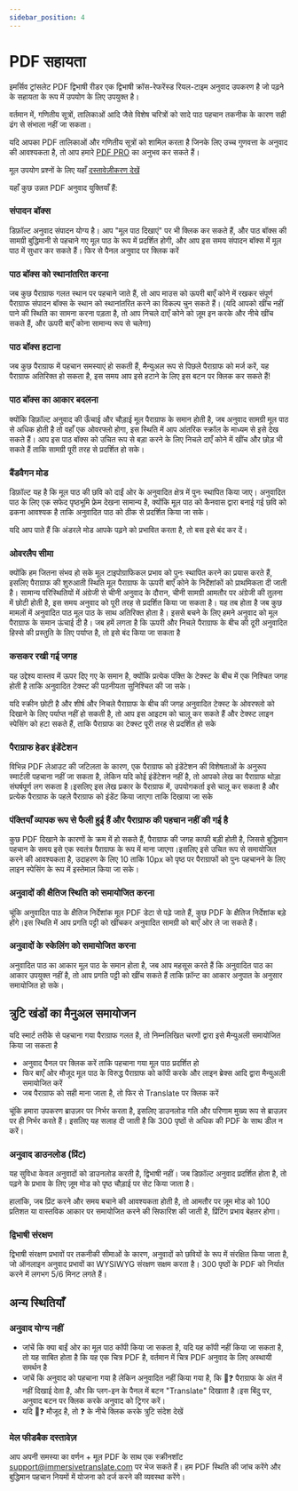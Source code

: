 ```yaml
---
sidebar_position: 4
---
```


# PDF सहायता

इमर्सिव ट्रांसलेट PDF द्विभाषी रीडर एक द्विभाषी क्रॉस-रेफरेंस्ड रियल-टाइम अनुवाद उपकरण है जो पढ़ने के सहायता के रूप में उपयोग के लिए उपयुक्त है।

वर्तमान में, गणितीय सूत्रों, तालिकाओं आदि जैसे विशेष चरित्रों को सादे पाठ पहचान तकनीक के कारण सही ढंग से संभाला नहीं जा सकता।

यदि आपका PDF तालिकाओं और गणितीय सूत्रों को शामिल करता है जिनके लिए उच्च गुणवत्ता के अनुवाद की आवश्यकता है, तो आप हमारे [PDF PRO](https://app.immersivetranslate.com/pdf-pro/) का अनुभव कर सकते हैं।

मूल उपयोग प्रश्नों के लिए यहाँ [दस्तावेज़ीकरण देखें](/docs/usage/#pdf-file-translation)

यहाँ कुछ उन्नत PDF अनुवाद युक्तियाँ हैं:
<!--
## अनुवाद बॉक्स को समायोजित करने के लिए ले जाएँ
![](/assets/docs/doc-assets/pdf-move.png) -->

### संपादन बॉक्स

डिफ़ॉल्ट अनुवाद संपादन योग्य है। आप "मूल पाठ दिखाएं" पर भी क्लिक कर सकते हैं, और पाठ बॉक्स की सामग्री बुद्धिमानी से पहचाने गए मूल पाठ के रूप में प्रदर्शित होगी, और आप इस समय संपादन बॉक्स में मूल पाठ में सुधार कर सकते हैं। फिर से पैनल अनुवाद पर क्लिक करें

### पाठ बॉक्स को स्थानांतरित करना

जब कुछ पैराग्राफ गलत स्थान पर पहचाने जाते हैं, तो आप माउस को ऊपरी बाएँ कोने में रखकर संपूर्ण पैराग्राफ संपादन बॉक्स के स्थान को स्थानांतरित करने का विकल्प चुन सकते हैं। (यदि आपको खींच नहीं पाने की स्थिति का सामना करना पड़ता है, तो आप निचले दाएँ कोने को ज़ूम इन करके और नीचे खींच सकते हैं, और ऊपरी बाएँ कोना सामान्य रूप से चलेगा)

### पाठ बॉक्स हटाना

जब कुछ पैराग्राफ में पहचान समस्याएं हो सकती हैं, मैन्युअल रूप से पिछले पैराग्राफ को मर्ज करें, यह पैराग्राफ अतिरिक्त हो सकता है, इस समय आप इसे हटाने के लिए इस बटन पर क्लिक कर सकते हैं!

### पाठ बॉक्स का आकार बदलना

क्योंकि डिफ़ॉल्ट अनुवाद की ऊँचाई और चौड़ाई मूल पैराग्राफ के समान होती है, जब अनुवाद सामग्री मूल पाठ से अधिक होती है तो वहाँ एक ओवरफ्लो होगा, इस स्थिति में आप आंतरिक स्क्रॉल के माध्यम से इसे देख सकते हैं। आप इस पाठ बॉक्स को उचित रूप से बड़ा करने के लिए निचले दाएँ कोने में खींच और छोड़ भी सकते हैं ताकि सामग्री पूरी तरह से प्रदर्शित हो सके।

<!--

## नियंत्रण शैली बटन

![](/assets/docs/doc-assets/pdf-control.png) -->

### बैंडवैगन मोड

डिफ़ॉल्ट यह है कि मूल पाठ की छवि को दाईं ओर के अनुवादित क्षेत्र में पुनः स्थापित किया जाए। अनुवादित पाठ के लिए एक सफेद पृष्ठभूमि फ्रेम देखना सामान्य है, क्योंकि मूल पाठ को कैनवास द्वारा बनाई गई छवि को ढकना आवश्यक है ताकि अनुवादित पाठ को ठीक से प्रदर्शित किया जा सके।

यदि आप पाते हैं कि अंडरले मोड आपके पढ़ने को प्रभावित करता है, तो बस इसे बंद कर दें।

### ओवरलैप सीमा

क्योंकि हम जितना संभव हो सके मूल टाइपोग्राफिकल प्रभाव को पुनः स्थापित करने का प्रयास करते हैं, इसलिए पैराग्राफ की शुरुआती स्थिति मूल पैराग्राफ के ऊपरी बाएँ कोने के निर्देशांकों को प्राथमिकता दी जाती है। सामान्य परिस्थितियों में अंग्रेजी से चीनी अनुवाद के दौरान, चीनी सामग्री आमतौर पर अंग्रेजी की तुलना में छोटी होती है, इस समय अनुवाद को पूरी तरह से प्रदर्शित किया जा सकता है। यह तब होता है जब कुछ मामलों में अनुवादित पाठ मूल पाठ के साथ अतिरिक्त होता है। इससे बचने के लिए हमने अनुवाद को मूल पैराग्राफ के समान ऊंचाई दी है।
जब हमें लगता है कि ऊपरी और निचले पैराग्राफ के बीच की दूरी अनुवादित हिस्से की प्रस्तुति के लिए पर्याप्त है, तो इसे बंद किया जा सकता है

### कसकर रखी गई जगह

यह उद्देश्य वास्तव में ऊपर दिए गए के समान है, क्योंकि प्रत्येक पंक्ति के टेक्स्ट के बीच में एक निश्चित जगह होती है ताकि अनुवादित टेक्स्ट की पठनीयता सुनिश्चित की जा सके।

यदि स्क्रीन छोटी है और शीर्ष और निचले पैराग्राफ के बीच की जगह अनुवादित टेक्स्ट के ओवरफ्लो को दिखाने के लिए पर्याप्त नहीं हो सकती है, तो आप इस आइटम को चालू कर सकते हैं और टेक्स्ट लाइन स्पेसिंग को हटा सकते हैं, ताकि पैराग्राफ का टेक्स्ट पूरी तरह से प्रदर्शित हो सके

### पैराग्राफ हेडर इंडेंटेशन

विभिन्न PDF लेआउट की जटिलता के कारण, एक पैराग्राफ को इंडेंटेशन की विशेषताओं के अनुरूप स्मार्टली पहचाना नहीं जा सकता है, लेकिन यदि कोई इंडेंटेशन नहीं है, तो आपको लेख का पैराग्राफ थोड़ा संघर्षपूर्ण लग सकता है।इसलिए इस लेख प्रकार के पैराग्राफ में, उपयोगकर्ता इसे चालू कर सकता है और प्रत्येक पैराग्राफ के पहले पैराग्राफ को इंडेंट किया जाएगा ताकि दिखाया जा सके

### पंक्तियाँ व्यापक रूप से फैली हुई हैं और पैराग्राफ की पहचान नहीं की गई है

कुछ PDF दिखाने के कारणों के क्रम में हो सकते हैं, पैराग्राफ की जगह काफी बड़ी होती है, जिससे बुद्धिमान पहचान के समय इसे एक स्वतंत्र पैराग्राफ के रूप में माना जाएगा।इसलिए इसे उचित रूप से समायोजित करने की आवश्यकता है, उदाहरण के लिए 10 ताकि 10px को पृष्ठ पर पैराग्राफों को पुनः पहचानने के लिए लाइन स्पेसिंग के रूप में इस्तेमाल किया जा सके।

### अनुवादों की क्षैतिज स्थिति को समायोजित करना

चूंकि अनुवादित पाठ के क्षैतिज निर्देशांक मूल PDF डेटा से पढ़े जाते हैं, कुछ PDF के क्षैतिज निर्देशांक बड़े होंगे।इस स्थिति में आप प्रगति पट्टी को खींचकर अनुवादित सामग्री को बाएँ ओर ले जा सकते हैं।

### अनुवादों के स्केलिंग को समायोजित करना

अनुवादित पाठ का आकार मूल पाठ के समान होता है, जब आप महसूस करते हैं कि अनुवादित पाठ का आकार उपयुक्त नहीं है, तो आप प्रगति पट्टी को खींच सकते हैं ताकि फ़ॉन्ट का आकार अनुपात के अनुसार समायोजित हो सके।

## त्रुटि खंडों का मैनुअल समायोजन
यदि स्मार्ट तरीके से पहचाना गया पैराग्राफ गलत है, तो निम्नलिखित चरणों द्वारा इसे मैन्युअली समायोजित किया जा सकता है

- अनुवाद पैनल पर क्लिक करें ताकि पहचाना गया मूल पाठ प्रदर्शित हो
- फिर बाएँ ओर मौजूद मूल पाठ के विरुद्ध पैराग्राफ को कॉपी करके और लाइन ब्रेक्स आदि द्वारा मैन्युअली समायोजित करें
- जब पैराग्राफ को सही माना जाता है, तो फिर से Translate पर क्लिक करें

<!-- 

## डाउनलोड प्रिंट

ऊपरी दाएँ कोने में डाउनलोड आइकन पर क्लिक करें

![](/assets/docs/doc-assets/pdf-download.png) -->

चूंकि हमारा उपकरण ब्राउज़र पर निर्भर करता है, इसलिए डाउनलोड गति और परिणाम मुख्य रूप से ब्राउज़र पर ही निर्भर करते हैं। इसलिए यह सलाह दी जाती है कि 300 पृष्ठों से अधिक की PDF के साथ डील न करें।

### अनुवाद डाउनलोड (प्रिंट)

यह सुविधा केवल अनुवादों को डाउनलोड करती है, द्विभाषी नहीं।
जब डिफ़ॉल्ट अनुवाद प्रदर्शित होता है, तो पढ़ने के प्रभाव के लिए ज़ूम मोड को पृष्ठ चौड़ाई पर सेट किया जाता है।

हालांकि, जब प्रिंट करने और समय बचाने की आवश्यकता होती है, तो आमतौर पर ज़ूम मोड को 100 प्रतिशत या वास्तविक आकार पर समायोजित करने की सिफारिश की जाती है, प्रिंटिंग प्रभाव बेहतर होगा।

### द्विभाषी संरक्षण

द्विभाषी संरक्षण प्रभावों पर तकनीकी सीमाओं के कारण, अनुवादों को छवियों के रूप में संरक्षित किया जाता है, जो ऑनलाइन अनुवाद प्रभावों का WYSIWYG संरक्षण सक्षम करता है। 300 पृष्ठों के PDF को निर्यात करने में लगभग 5/6 मिनट लगते हैं।

## अन्य स्थितियाँ

### अनुवाद योग्य नहीं

- जांचें कि क्या बाईं ओर का मूल पाठ कॉपी किया जा सकता है, यदि यह कॉपी नहीं किया जा सकता है, तो यह साबित होता है कि यह एक चित्र PDF है, वर्तमान में चित्र PDF अनुवाद के लिए अस्थायी समर्थन है
- जांचें कि अनुवाद को पहचाना गया है लेकिन अनुवादित नहीं किया गया है, कि 🔄❓ पैराग्राफ के अंत में नहीं दिखाई देता है, और कि प्लग-इन के पैनल में बटन "Translate" दिखाता है।इस बिंदु पर, अनुवाद बटन पर क्लिक करके अनुवाद को ट्रिगर करें।
- यदि 🔄❓ मौजूद है, तो ❓ के नीचे क्लिक करके त्रुटि संदेश देखें

### मेल फीडबैक दस्तावेज़

आप अपनी समस्या का वर्णन + मूल PDF के साथ एक स्क्रीनशॉट support@immersivetranslate.com पर भेज सकते हैं। हम PDF स्थिति की जांच करेंगे और बुद्धिमान पहचान नियमों में योजना को दर्ज करने की व्यवस्था करेंगे।